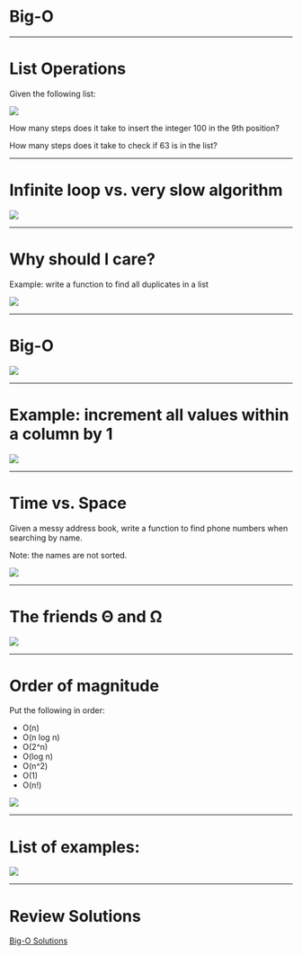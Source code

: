 # Big-O

<!--
Exercises handout (gdoc): https://docs.google.com/document/d/1s5XGYWdHlRRM0mi5ZEb80FsncQW6sjlu-yJGoEqa-ps/edit
Exercises handout (pdf): https://drive.google.com/file/d/10hiIWcdrwy3Nk7rLnrSfvi3-xZgk2L6R/view
Solutions: https://colab.research.google.com/drive/1r2xOKjinPi31A7iAjZVtLLKymKLopOOO
-->

---

# List Operations

Given the following list:

![](res/bigO01.png)

How many steps does it take to insert the integer 100 in the 9th position?

How many steps does it take to check if 63 is in the list?

<!--
Clarify that this is a list with 12 unknown items. (not empty! We just don’t know what’s in each position)

1.
Lst[8] = 100   → 1 step
If we had a larger list, would the number of steps change?
No, so we call that constant time.

2.
for item in lst:	       → worst case: item not found. Takes 12 steps, where 12 is the size of the list
	if item == 63:
		print(“Found!”)

If we had a larger list, would the number of steps change?
Yes! The bigger the list, the more steps. We call it linear.

Does that change if the list is sorted?

Search in an unordered list is always at least linear.

If the list is ordered, how can we do better?
Go over binary search example on the board, and calculate how long it takes to search in the worst case (item not found).

Image Details:
* [bigO01.png](http://www.google.com): Copyright Google
-->

---

# Infinite loop vs. very slow algorithm

![](res/bigO02.png)

<!--
(Use whiteboard)

Consider the code:

i = 0
while i < len(lst):
	if item == 63:
		print(“Found!”)

What’s the problem?
Infinite loop. It’ll never stop executing…

Sometimes when we’re training a model we seriously start wondering if that’s the case…
How do we know whether it is?
Print statements / debugging messages help us track what’s going on and if any progress is being made, and whether it’s fallen in an infinite loop.
That also allows us to estimate how much time there’s left… (give example)

This process of estimating how much time it’ll take for a piece of code to execute in the worst case is the basis of the concept of Big-O.

Image Details:
* [bigO02.png](http://www.google.com): Copyright Google
-->

---

# Why should I care?

Example: write a function to find all duplicates in a list

![](res/bigO03.jpg)

<!--
What happens when you ask your computer to try out every possible combination of features?
That’s something we’ll come across a lot when working with big data.
Give examples from class (eg, using apply vs nested for loop with iloc for example)

When we write code, we need to be able to tell how much time that code is likely to take to execute based on the size of the input. Similarly, we need to know whether we have enough space in memory. Otherwise, how would you be able to tell whether you can run a given dataset through a model on a given computer? Just trying it out and risking running out of memory is not a good idea! And imagine if you leave your laptop running all day and then you need to close it to go home… will you just lose all of your progress?
In industry, you will work with problems like this at a much bigger scale. So it’s important to have the language and conceptual understanding of these limitations to be able to work efficiently.

Image Details:
* [bigO03.jpg](https://unsplash.com/photos/rEgveRa_5ds)
-->

---

# Big-O

![](res/bigO04.png)

<!--
Big O is a way to talk about this, to express runtime and space usage.

Image Details:
* [bigO04.png](http://www.google.com): Copyright Google
-->

---

# Example: increment all values within a column by 1

![](res/bigO05.png)

<!--
loc: only work on index
iloc: work on position
ix: You can get data from dataframe without it being in the index
at: get scalar values. It's a very fast loc
iat: Get scalar values. It's a very fast iloc

Image Details:
* [bigO05.png](http://www.google.com): Copyright Google
-->

---

# Time vs. Space

Given a messy address book, write a function to find phone numbers when searching by name.

Note: the names are not sorted.

![](res/bigO06.jpg)

<!--
time complexity vs space complexity

Alternatives: https://repl.it/repls/SmartSelfreliantMysql
# Option 1: Linear search O(n)
def get_phone(name, address_book):
 for person in address_book:
   if person.name == name:
     return person.number
 return "Not found"

# Option 2: Sort and binary search O(n log n)
# def get_phone(name, address_book):
#   sorted_book = sorted(address_book)
#   return bin_search(sorted_book, name)

# def bin_search(lst, name):
#   if not lst or (len(lst) == 1 and lst[0] != name):
#     return "Not found"
#   middle = len(lst)//2
#   if name < lst[middle].name:
#     return bin_search(lst[:middle], name)
#   elif name > lst[middle].name:
#     return bin_search(lst[middle:], name)
#   return lst[middle].number


# Option 3: Hash Table O(n)
# optimal_book = {}
# def get_phone(name, address_book):
#   if not optimal_book:
#     for person in address_book:
#       optimal_book[person.name] = person.number
#   return optimal_book.get(name, "Not found")

# Tests
print(get_phone('Jordan Allen', my_address_book))
print(get_phone('Ju de Heer', my_address_book))


# Test code
class Person:
 def __init__(self, name, number):
   self.name = name
   self.number = number
  def __eq__(self, other):
   """Overrides the default implementation"""
   if isinstance(other, Person):
       return self.name == other.name
   return NotImplemented

 def __lt__(self, other):
   """Overrides the default implementation"""
   if isinstance(other, Person):
       return self.name < other.name
   return NotImplemented

 def __gt__(self, other):
   """Overrides the default implementation"""
   if isinstance(other, Person):
       return self.name > other.name
   return NotImplemented
  def __str__(self):
   return "{} {}".format(self.name, self.number)


my_address_book = [
 Person('Jordan Allen', '415-232-9004'),
 Person('Becky Ohio', '510-346-3473'),
 Person('Austin Power', '301-345-5839'),
 Person('Mary McMillan', '345-353-6324')]

Image Details:
* [bigO06.jpg](https://unsplash.com/photos/na8jHogEXPg): Unsplash License
-->

---

# The friends Θ and Ω

![](res/bigO07.png)

<!--
Compare the idea of asymptotic analysis with finding limits at infinity. We really only care about arbitrarily big numbers.

Give example of O(1) with a 1 million constant vs O(n^2) with a 10 constant multiplier

def quadratic(lst):
 n = len(lst)
 for i in range(n):
   for j in range(n):
     for k in range(10):
       print("whassup")

def constant(lst):
 n = len(lst)
 for i in range(1000000):
   print("whassup")

Which is faster?

Explain Omega (lower bound) and Theta (tight bound)
In both of these cases, the worst and best case are the same. They are an example of Theta.
In our earlier search example with had a return statement in the for loop. What happens in the best case? What about the worst?
The best and worst case are not the same, so we use Omega and Big-O.

Example: for loops without break statements vs while loop

Explain theta with linear function ( c1* g(x) <= f(x) <= c2 * g(x) )
For example, in our earlier example, if we had:
def quadratic(lst):
 n = len(lst)
 for i in range(n):
   for j in range(n):
     if n > 10:
       for k in range(10):
         print("whassup")

This is still Big Theta, because n^2 <= n^2 <= 10 * n^2

but in industry you really only need to know Big O

Image Details:
* [bigO07.png](http://www.cs.utsa.edu/~bylander/cs3343/notes/asymptotic.pdf): Unlicensed
-->

---

# Order of magnitude

Put the following in order:
* O(n)
* O(n log n)
* O(2^n)
* O(log n)
* O(n^2)
* O(1)
* O(n!)

![](res/bigO08.png)

<!--
Highlight most common (1, log n, n, n^2, etc)

Image Details:
* [bigO08.png](http://bigocheatsheet.com/): Unlicensed
-->

---

# List of examples:

![](res/bigO09.png)

<!--
Walk through example of how to analyze code.
Pay special attention to how to calculate the number of instructions in each line

Hand out exercise sheet and give 15 min for students to complete

Image Details:
* [bigO09.png](http://www.google.com): Copyright Google
-->

---

# Review Solutions

[Big-O Solutions](https://colab.sandbox.google.com/drive/1vlJeQBNnf-BSoF4K31TQsB6Oc4XcZq-f)

<!--
Go over solutions: https://colab.research.google.com/drive/1r2xOKjinPi31A7iAjZVtLLKymKLopOOO

Explain the use of “for loop prints” to count the number of times a given line executes
-->







